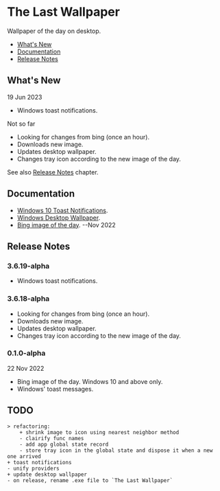 # The Last Wallpaper

Wallpaper of the day on desktop.

- [What's New](#whats-new)
- [Documentation](#documentation)
- [Release Notes](#release-notes)

## What's New

19 Jun 2023

- Windows toast notifications.

Not so far

- Looking for changes from bing (once an hour).
- Downloads new image.
- Updates desktop wallpaper.
- Changes tray icon according to the new image of the day.

See also [Release Notes](#release-notes) chapter.

## Documentation

- [Windows 10 Toast Notifications](/docs/win10_toast_notifications.md).
- [Windows Desktop Wallpaper](/docs/windows_desktop_wallpaper.md).
- [Bing image of the day](/docs/bing_nov-2022.md). --Nov 2022

## Release Notes

<!-- omit in toc -->
### 3.6.19-alpha

- Windows toast notifications.

<!-- omit in toc -->
### 3.6.18-alpha

- Looking for changes from bing (once an hour).
- Downloads new image.
- Updates desktop wallpaper.
- Changes tray icon according to the new image of the day.

<!-- omit in toc -->
### 0.1.0-alpha

22 Nov 2022

- Bing image of the day. Windows 10 and above only.
- Windows' toast messages.

<!-- omit in toc -->
## TODO

```text
> refactoring:
    + shrink image to icon using nearest neighbor method
    - clairify funс names
    - add app global state record
    - store tray icon in the global state and dispose it when a new one arrived
+ toast notifications
- unify providers
+ update desktop wallpaper
- on release, rename .exe file to `The Last Wallpaper`
```
